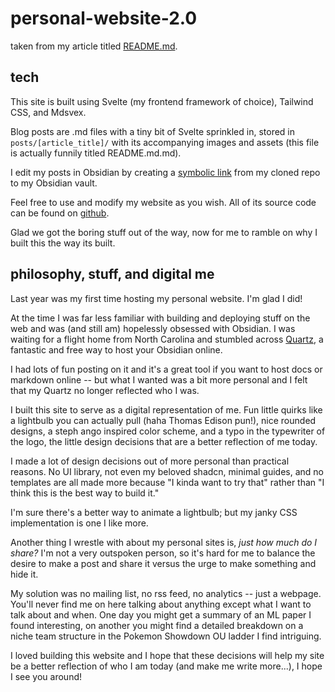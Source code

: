 # personal-website-2.0

taken from my article titled [README.md](https://www.edisonzhang.dev/writing/README).

## tech

This site is built using Svelte (my frontend framework of choice), Tailwind CSS, and Mdsvex.

Blog posts are .md files with a tiny bit of Svelte sprinkled in, stored in `posts/[article_title]/` with its accompanying images and assets (this file is actually funnily titled README.md.md).

I edit my posts in Obsidian by creating a [symbolic link](https://www.howtogeek.com/297721/how-to-create-and-use-symbolic-links-aka-symlinks-on-a-mac/) from my cloned repo to my Obsidian vault.

Feel free to use and modify my website as you wish. All of its source code can be found on [github](https://github.com/edis0n-zhang/personal-website-2.0).

Glad we got the boring stuff out of the way, now for me to ramble on why I built this the way its built.

## philosophy, stuff, and digital me

Last year was my first time hosting my personal website. I'm glad I did!

At the time I was far less familiar with building and deploying stuff on the web and was (and still am) hopelessly obsessed with Obsidian. I was waiting for a flight home from North Carolina and stumbled across [Quartz](https://quartz.jzhao.xyz/), a fantastic and free way to host your Obsidian online.

I had lots of fun posting on it and it's a great tool if you want to host docs or markdown online -- but what I wanted was a bit more personal and I felt that my Quartz no longer reflected who I was.

I built this site to serve as a digital representation of me. Fun little quirks like a lightbulb you can actually pull (haha Thomas Edison pun!), nice rounded designs, a steph ango inspired color scheme, and a typo in the typewriter of the logo, the little design decisions that are a better reflection of me today.

I made a lot of design decisions out of more personal than practical reasons. No UI library, not even my beloved shadcn, minimal guides, and no templates are all made more because "I kinda want to try that" rather than "I think this is the best way to build it."

I'm sure there's a better way to animate a lightbulb; but my janky CSS implementation is one I like more.

Another thing I wrestle with about my personal sites is, _just how much do I share?_ I'm not a very outspoken person, so it's hard for me to balance the desire to make a post and share it versus the urge to make something and hide it.

My solution was no mailing list, no rss feed, no analytics -- just a webpage. You'll never find me on here talking about anything except what I want to talk about and when. One day you might get a summary of an ML paper I found interesting, on another you might find a detailed breakdown on a niche team structure in the Pokemon Showdown OU ladder I find intriguing.

I loved building this website and I hope that these decisions will help my site be a better reflection of who I am today (and make me write more...), I hope I see you around!
